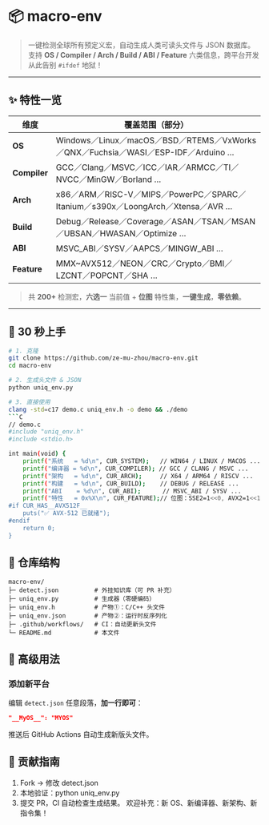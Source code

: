 # 📦 macro-env

> 一键检测全球所有预定义宏，自动生成人类可读头文件与 JSON 数据库。  
> 支持 **OS / Compiler / Arch / Build / ABI / Feature** 六类信息，跨平台开发从此告别 `#ifdef` 地狱！

---

## ✨ 特性一览

| 维度 | 覆盖范围（部分） |
|---|---|
| **OS** | Windows／Linux／macOS／BSD／RTEMS／VxWorks／QNX／Fuchsia／WASI／ESP-IDF／Arduino … |
| **Compiler** | GCC／Clang／MSVC／ICC／IAR／ARMCC／TI／NVCC／MinGW／Borland … |
| **Arch** | x86／ARM／RISC-V／MIPS／PowerPC／SPARC／Itanium／s390x／LoongArch／Xtensa／AVR … |
| **Build** | Debug／Release／Coverage／ASAN／TSAN／MSAN／UBSAN／HWASAN／Optimize … |
| **ABI** | MSVC_ABI／SYSV／AAPCS／MINGW_ABI … |
| **Feature** | MMX~AVX512／NEON／CRC／Crypto／BMI／LZCNT／POPCNT／SHA … |

> 共 **200+** 检测宏，**六选一** 当前值 + **位图** 特性集，**一键生成**，**零依赖**。

---

## 🚀 30 秒上手

```bash
# 1. 克隆
git clone https://github.com/ze-mu-zhou/macro-env.git
cd macro-env

# 2. 生成头文件 & JSON
python uniq_env.py

# 3. 直接使用
clang -std=c17 demo.c uniq_env.h -o demo && ./demo
```C
// demo.c
#include "uniq_env.h"
#include <stdio.h>

int main(void) {
    printf("系统   = %d\n", CUR_SYSTEM);   // WIN64 / LINUX / MACOS ...
    printf("编译器 = %d\n", CUR_COMPILER); // GCC / CLANG / MSVC ...
    printf("架构   = %d\n", CUR_ARCH);     // X64 / ARM64 / RISCV ...
    printf("构建   = %d\n", CUR_BUILD);    // DEBUG / RELEASE ...
    printf("ABI    = %d\n", CUR_ABI);      // MSVC_ABI / SYSV ...
    printf("特性   = 0x%X\n", CUR_FEATURE);// 位图：SSE2=1<<0, AVX2=1<<1 ...
#if CUR_HAS__AVX512F__
    puts("✅ AVX-512 已就绪");
#endif
    return 0;
}
```

## 📁 仓库结构
```
macro-env/
├─ detect.json          # 外挂知识库（可 PR 补充）
├─ uniq_env.py          # 生成器（零硬编码）
├─ uniq_env.h           # 产物①：C/C++ 头文件
├─ uniq_env.json        # 产物②：运行时反序列化
├─ .github/workflows/   # CI：自动更新头文件
└─ README.md            # 本文件
```

## 🔧 高级用法

### 添加新平台
编辑 `detect.json` 任意段落，**加一行即可**：
```json
"__MyOS__": "MYOS"
```
推送后 GitHub Actions 自动生成新版头文件。

## 🌱 贡献指南
1. Fork → 修改 detect.json
2. 本地验证：python uniq_env.py
3. 提交 PR，CI 自动检查生成结果。
欢迎补充：新 OS、新编译器、新架构、新指令集！
